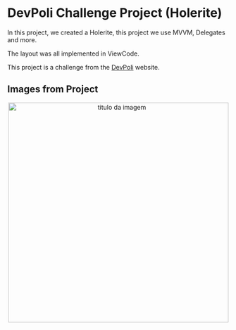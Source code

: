 
# DevPoli Challenge Project (Holerite)

In this project, we created a Holerite, this project we use MVVM, Delegates and more.

The layout was all implemented in ViewCode.

This project is a challenge from the [DevPoli](https://www.devpoli.com/challenges/holerite) website.

## Images from Project

<div align="center">
    <img width="500px" title="titulo da imagem" src="https://uploaddeimagens.com.br/images/004/687/164/full/Simulator_Screenshot_-_iPhone_15_Pro_-_2023-12-10_at_11.38.54.png?1702219158>
  <img width="500px" title="titulo da imagem" src="https://uploaddeimagens.com.br/images/004/687/165/full/Simulator_Screenshot_-_iPhone_15_Pro_-_2023-12-10_at_11.39.00.png?1702219232"/>
<div>


